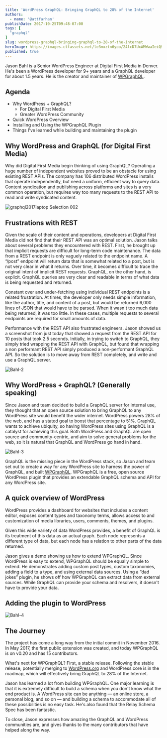 ```yaml
---
title: 'WordPress GraphQL: Bringing GraphQL to 28% of the Internet'
authors:
  - name: '@attfarhan'
publishDate: 2017-10-25T09:48-07:00
tags: [
  "graphql"
]
slug: wordpress-graphql-bringing-graphql-to-28-of-the-internet
heroImage: https://images.ctfassets.net/le3mxztn6yoo/24lcD7UxAMWwaIeiQSMawW/592f76a0667fafaa41ea2ffba416bc37/graphql2017laptop_Selection_001.png
published: true
---
```



Jason Bahl is a Senior WordPress Engineer at Digital First Media in Denver. He's been a WordPress developer for 9+ years and a GraphQL developer for about 1.5 years. He is the creator and maintainer of [WPGraphQL](https://github.com/wp-graphql/wp-graphql).

## Agenda
* Why WordPress + GraphQL?
  * For Digital First Media
  * Greater WordPress Community
* Quick WordPress Overview
* Installing and Using the WPGraphQL Plugin
* Things I've learned while building and maintaining the plugin

## Why WordPress and GraphQL (for Digital First Media)

Why did Digital First Media begin thinking of using GraphQL? Operating a huge number of independent websites proved to be an obstacle for using existing REST APIs.  The company has 106 distributed WordPress installs that operate independently, but need a uniform, efficient way to query data.  Content syndication and publishing across platforms and sites is a very common operation, but requires way too many requests to the REST API to read and write syndicated content.

![graphql2017laptop Selection 002](//images.contentful.com/le3mxztn6yoo/4ROm1T4LTGeEWAk8EkAO4y/9515fd02ec7d82ff0a31138429606246/graphql2017laptop_Selection_002.png)


## Frustrations with REST

Given the scale of their content and operations, developers at Digital First Media did not find that their REST API was an optimal solution.  Jason talks about several problems they encountered with REST.  First, he brought up that implicit requests are difficult for long-term code maintenance.  The data from a REST endpoint is only vaguely related to the endpoint name.  A “\/post” endpoint will return data that is somewhat related to a post, but is not very clear in what it returns. Over time, it becomes difficult to trace the original intent of implicit REST requests.  GraphQL, on the other hand, is explicit.  GraphQL queries are  very clear and readable in terms of what data is being requested and returned.

Constant over and under-fetching using individual REST endpoints is a related frustration.  At times, the developer only needs simple information, like the author, title, and content of a post, but would be returned 6,000 lines of JSON that would have to be parsed.  When it wasn't too much data being returned, it was too little. In these cases, multiple requests to several endpoints are required for small amounts of data.

Performance with the REST API also frustrated engineers.  Jason showed us a screenshot from just today that showed a request from the REST API for 10 posts that took 2.5 seconds.  Initially, in trying to switch to GraphQL, they simply tried wrapping the REST API with GraphQL, but found that wrapping a non performant REST API simply produced a non-performant GraphQL API.  So the solution is to move away from REST completely, and write and use a GraphQL server.

![Bahl-2](//images.contentful.com/le3mxztn6yoo/2rYbvTCR4k0yKi0KM4KsYK/f214b76a026c831e029e5801dc4ae71a/Bahl-2.png)

## Why WordPress + GraphQL? (Generally speaking)

Since Jason and team decided to build a GraphQL server for internal use, they thought that an open source solution to bring GraphQL to any WordPress site would benefit the wider internet.
WordPress powers 28% of the web, and has a stated goal to boost that percentage to 51%.  GraphQL wants to achieve ubiquity, so having WordPress sites using GraphQL is a catalyst for achieving this goal.  Both WordPress and GraphQL are open source and community-centric, and aim to solve general problems for the web, so it is natural that GraphQL and WordPress go hand in hand.

![Bahl-3](//images.contentful.com/le3mxztn6yoo/2Uzi2t3SykUuGEeMwGY0oq/ccdf74de67546ba279e10e2fe88ef67e/Bahl-3.png)

GraphQL is the missing piece in the WordPress stack, so Jason and team set out to create a way for any WordPress site to harness the power of GraphQL, and built [WPGraphQL](https://github.com/wp-graphql/wp-graphql).  WPGraphQL is a free, open source WordPress plugin that provides an extendable GraphQL schema and API for any WordPress site.

## A quick overview of WordPress

WordPress provides a dashboard for websites that includes a content editor, exposes content types and taxonomy terms, allows access to and customization of media libraries, users, comments, themes, and plugins.

Given this wide variety of data WordPress provides, a benefit of GraphQL is its treatment of this data as an actual graph.  Each node represents a different type of data, but each node has a relation to other parts of the data returned.

Jason gives a demo showing us how to extend WPGraphQL.  Since WordPress is easy to extend, WPGraphQL should be equally simple to extend.  He demonstrates adding custom post types, custom taxonomies, adding a field to a type, and using external data sources.  Using a “dad jokes” plugin, he shows off how WPGraphQL can extract data from external sources.  While GraphQL can provide your schema and resolvers, it doesn't have to provide your data.
## Adding the plugin to WordPress

![Bahl-4](//images.contentful.com/le3mxztn6yoo/5Cf4QkNcJyKuk2gAUGo6KQ/a37853167ca7945b082d501fa6e62a21/Bahl-4.png)

## The Journey

The project has come a long way from the initial commit in November 2016.  In May 2017, the first public extension was created, and today WPGraphQL is on v0.20 and has 15 contributors.

What's next for WPGraphQL? First, a stable release.  Following the stable release, potentially merging to [WordPress.org](http://WordPress.org) and WordPress core is in the roadmap, which will effectively bring GraphQL to 28% of the Internet.

Jason has learned a lot from building WPGraphQL. One major learning is that it is extremely difficult to build a schema when you don't know what the end product is.  A WordPress site can be anything — an online store, a personal blog, and so on — and building a schema to accommodate all of these possibilities is no easy task.  He's also found that the Relay Schema Spec has been fantastic.

To close, Jason expresses how amazing the GraphQL and WordPress communities are, and gives thanks to the many contributors that have helped along the way.
